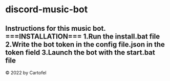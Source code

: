 # discord-music-bot
Instructions for this music bot.
===INSTALLATION===
1.Run the install.bat file
2.Write the bot token in the config file.json in the token field
3.Launch the bot with the start.bat file
-----------------------------------------
© 2022 by Cartofel
